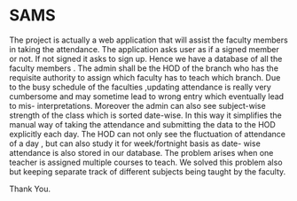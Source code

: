 # SAMS
The project is actually a web application that will assist the
faculty members in taking the attendance. The application
asks user as if a signed member or not. If not signed it asks to
sign up. Hence we have a database of all the faculty members
. The admin shall be the HOD of the branch who has the
requisite authority to assign which faculty has to teach which
branch. Due to the busy schedule of the faculties ,updating
attendance is really very cumbersome and may sometime
lead to wrong entry which eventually lead to mis-
interpretations.
Moreover the admin can also see subject-wise strength of
the class which is sorted date-wise. In this way it simplifies
the manual way of taking the attendance and submitting the
data to the HOD explicitly each day.
The HOD can not only see the fluctuation of attendance of a
day , but can also study it for week/fortnight basis as date-
wise attendance is also stored in our database.
The problem arises when one teacher is assigned multiple
courses to teach. We solved this problem also but keeping
separate track of different subjects being taught by the
faculty.


Thank You.
